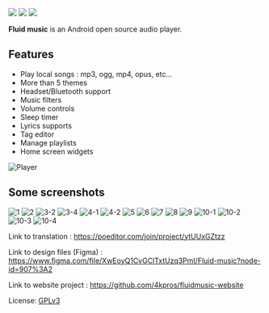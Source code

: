 <p align="">
  <a href="https://github.com/4kpros/FluidMusic" style="text-decoration:none" area-label="Android">
    <img src="https://img.shields.io/badge/Platform-Android-green.svg">
  </a>
  <a href="https://github.com/4kpros/FluidMusic/actions/workflows/android.yml" style="text-decoration:none" area-label="Build Status">
    <img src="https://github.com/RetroMusicPlayer/RetroMusicPlayer/actions/workflows/android.yml/badge.svg">
  </a>
  <a href="https://github.com/4kpros/FluidMusic/blob/dev/LICENCE.md" style="text-decoration:none" area-label="License: GPL v3">
    <img src="https://img.shields.io/badge/License-GPL%20v3-blue.svg">
  </a>
</p>

**Fluid music** is an Android open source audio player.

## Features
-  Play local songs : mp3, ogg, mp4, opus, etc...
-  More than 5 themes
-  Headset/Bluetooth support
-  Music filters
-  Volume controls
-  Sleep timer
-  Lyrics supports
-  Tag editor
-  Manage playlists
-  Home screen widgets

![Player](https://user-images.githubusercontent.com/52242361/208272517-44ce9537-b386-492a-bd10-3f4f18f2ef4e.gif)

## Some screenshots

![1](https://user-images.githubusercontent.com/52242361/208269209-68a77706-b78f-4cdf-b491-20f5c248d264.jpg)
![2](https://user-images.githubusercontent.com/52242361/208269498-060a11ea-e076-497d-91e2-3a544eb5e45e.jpg)
![3-2](https://user-images.githubusercontent.com/52242361/208269224-10644271-b1d3-4a9e-98b2-9ceb9d9c9b5e.jpg)
![3-4](https://user-images.githubusercontent.com/52242361/208269226-59b61751-a909-4c84-b6bd-0d14dbf995cd.jpg)
![4-1](https://user-images.githubusercontent.com/52242361/208269227-9d9a0976-cb1b-46af-b050-f16e025c5c1a.jpg)
![4-2](https://user-images.githubusercontent.com/52242361/208269230-146ff10c-04d1-41a1-9dba-4b83fc4ca661.jpg)
![5](https://user-images.githubusercontent.com/52242361/208269234-7abead5d-62cb-4e71-a9d7-16251f5e3a9f.jpg)
![6](https://user-images.githubusercontent.com/52242361/208269241-854d1b94-0ad7-43d9-a06e-931c70e6e234.jpg)
![7](https://user-images.githubusercontent.com/52242361/208269250-841bad2d-1a39-4cbf-943d-16fba4405d35.jpg)
![8](https://user-images.githubusercontent.com/52242361/208269253-91beb2be-0838-4a4c-8bdc-94017e117b93.jpg)
![9](https://user-images.githubusercontent.com/52242361/208269256-6be0654c-dd7d-4ff2-8a29-5d190f393da0.jpg)
![10-1](https://user-images.githubusercontent.com/52242361/208269476-eaf77dda-f54d-490d-9331-7fa9be1efd2c.jpg)
![10-2](https://user-images.githubusercontent.com/52242361/208269480-31ee73ed-5538-4bcc-a028-d792b4136d3c.jpg)
![10-3](https://user-images.githubusercontent.com/52242361/208269484-dd608242-36c5-4420-86e2-33a0718ce30e.jpg)
![10-4](https://user-images.githubusercontent.com/52242361/208269487-7c06a62d-af1e-483b-b403-9d3b99a05932.jpg)

Link to translation : https://poeditor.com/join/project/ytUUxGZtzz

Link to design files (Figma) : https://www.figma.com/file/XwEoyQ1CvGClTxtUzq3PmI/Fluid-music?node-id=907%3A2

Link to website project : https://github.com/4kpros/fluidmusic-website

License: [GPLv3](https://github.com/4kpros/FluidMusic/blob/dev/LICENCE.md)
